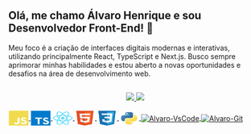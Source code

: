 ## Olá, me chamo Álvaro Henrique e sou Desenvolvedor Front-End! 👋

<div align="left"> Meu foco é a criação de interfaces digitais modernas e interativas, utilizando principalmente React, TypeScript e Next.js.  Busco sempre aprimorar minhas habilidades e estou aberto a novas oportunidades e desafios na área de desenvolvimento web.</div>

##

<div align="center">
  <a href="https://github.com/alvarohenriqueop">
  <img height="180em" src="https://github-readme-stats.vercel.app/api?username=AlvaroHenriqueOP&count_private=true&show_icons=true&theme=onedark"/>
  <img height="180em" src="https://github-readme-stats.vercel.app/api/top-langs/?username=AlvaroHenriqueOP&theme=onedark&layout=compact"/>
</div>

<div style="display: inline_block"><br>
<img align="center" alt="Alvaro-Js" height="30" width="40" src="https://raw.githubusercontent.com/devicons/devicon/master/icons/javascript/javascript-plain.svg">
<img align="center" alt="Alvaro-Ts" height="30" width="40" src="https://raw.githubusercontent.com/devicons/devicon/master/icons/typescript/typescript-plain.svg">
<img align="center" alt="Alvaro-React" height="30" width="40" src="https://raw.githubusercontent.com/devicons/devicon/master/icons/react/react-original.svg">
<img align="center" alt="Alvaro-HTML" height="30" width="40" src="https://raw.githubusercontent.com/devicons/devicon/master/icons/html5/html5-original.svg">
<img align="center" alt="Alvaro-CSS" height="30" width="40" src="https://raw.githubusercontent.com/devicons/devicon/master/icons/css3/css3-original.svg">
<img align="center" alt="Alvaro-Python" height="30" width="40" src="https://raw.githubusercontent.com/devicons/devicon/master/icons/python/python-original.svg">
<img align="center" alt="Alvaro-VsCode" height="30" width="40" src="https://cdn.jsdelivr.net/gh/devicons/devicon@latest/icons/vscode/vscode-original.svg">
<img align="center" alt="Alvaro-Git" height="30" width="40" src="https://cdn.jsdelivr.net/gh/devicons/devicon@latest/icons/git/git-original.svg" />        
</div>

##
